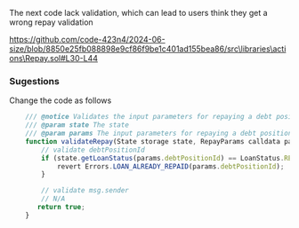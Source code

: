The next code lack validation, which can lead to users think they get a wrong repay validation

https://github.com/code-423n4/2024-06-size/blob/8850e25fb088898e9cf86f9be1c401ad155bea86/src\libraries\actions\Repay.sol#L30-L44

### Sugestions
Change the code as follows

```javascript
    /// @notice Validates the input parameters for repaying a debt position
    /// @param state The state
    /// @param params The input parameters for repaying a debt position
    function validateRepay(State storage state, RepayParams calldata params) external view returns(bool) {
        // validate debtPositionId
        if (state.getLoanStatus(params.debtPositionId) == LoanStatus.REPAID) {
            revert Errors.LOAN_ALREADY_REPAID(params.debtPositionId);
        }

        // validate msg.sender
        // N/A
       return true;
    }
```
